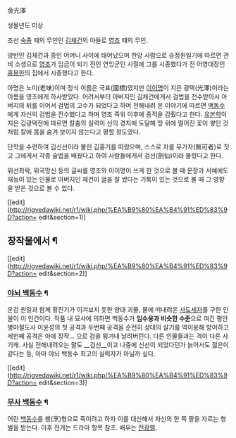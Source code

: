 金光澤

생몰년도 미상

조선 [숙종](%EC%88%99%EC%A2%85.md) 때의 무인인
[김체건](%EA%B9%80%EC%B2%B4%EA%B1%B4.md)의 아들로 [영조](%EC%98%81%EC%A1%B0.md)
때의 무인.

양반인 김체건과 종인 어머니 사이에 태어났으며 한양 사람으로 승정원일기에 따르면 관비 소생으로
[영조](%EC%98%81%EC%A1%B0.md)가 임금이 되기 전인 연잉군인 시절에 그를 시종했다가 전 어영대장인
[홍봉한](%ED%99%8D%EB%B4%89%ED%95%9C.md)의 집에서 시종했다고 한다.

아명은 노미(老味)이며 정식 이름은 국표(國標)였지만 [이이명](%EC%9D%B4%EC%9D%B4%EB%AA%85.md)이 지은
광택(光澤)이라는 이름을 영조에게 하사받았다. 어려서부터 아버지인 김체건에게서 검법을 전수받아서 아버지의 뒤를 이어서 검법의 고수가 되었다고
하며 전해내려 온 이야기에 따르면 [백동수](%EB%B0%B1%EB%8F%99%EC%88%98.md)에게 자신의 검법을 전수했다고 하며
영조 즉위 이후에 종적을 감췄다고 한다. [유본학](%EC%9C%A0%EB%B3%B8%ED%95%99.md)이 지은 김광택전에 따르면
칼춤의 실력이 신의 경지에 도달해 땅 위에 떨어진 꽃이 쌓인 것처럼 칼에 몸을 숨겨 보이지 않는다고 평할 정도였다.

단학을 수련하여 김신선이라 불린 김홍기를 따랐으며, 스스로 자를 무가자(無可者)로 짓고 그에게서 각종 술법을 배웠다고 하여 사람들에게서
검선(劍仙)이라 불렸다고 한다.

위선최락, 위국망신 등의 글씨를 영조와 이이명이 쓰게 한 것으로 볼 때 문장과 서예에도 재능이 있는 인물로 아버지인 체건이 글을 잘 썼다는
기록이 있는 것으로 볼 때 그 영향을 받은 것으로 볼 수 있다.

[[edit](http://rigvedawiki.net/r1/wiki.php/%EA%B9%80%EA%B4%91%ED%83%9D?action=
edit&section=1)]

## 창작물에서 ¶

[[edit](http://rigvedawiki.net/r1/wiki.php/%EA%B9%80%EA%B4%91%ED%83%9D?action=
edit&section=2)]

### [야뇌 백동수](%EC%95%BC%EB%87%8C%20%EB%B0%B1%EB%8F%99%EC%88%98.md) ¶

운검 원일과 함께 황진기가 이겨보지 못한 양대 괴물, 물에 떠내려온
[사도세자](%EC%82%AC%EB%8F%84%EC%84%B8%EC%9E%90.md)를 구한 인물이 이 인간이다. 작품 내 묘사에
의하면 백동수가 **임수웅과 비슷한 수준**으로 여긴 평안 병마절도사 이윤성의 첫 공격과 두번째 공격을 순전히 상대의 살기를 역이용해
방어하고 세번째 공격은 아예 장작… 으로 검을 튕겨내 날려버린다. 다른 인물들과는 격이 다른 사기캐. 사실 전해내려오는 말도 __검선__이고
나중에 신선이 되었다던가 늙어서도 젊은이 같다는 등, 아마 야뇌 백동수 최고의 실력자가 아닐까 싶다.

  

[[edit](http://rigvedawiki.net/r1/wiki.php/%EA%B9%80%EA%B4%91%ED%83%9D?action=
edit&section=3)]

### [무사 백동수](%EB%AC%B4%EC%82%AC%20%EB%B0%B1%EB%8F%99%EC%88%98.md) ¶

어린 [백동수](%EB%B0%B1%EB%8F%99%EC%88%98.md)를 팽(烹)형으로 죽이려고 하자 이를 대신해서 자신의 한 쪽
팔을 자르는 형벌을 받는다. 이후 전개는 드라마 항목 참조. 배우는
[전광렬](%EC%A0%84%EA%B4%91%EB%A0%AC.md).

